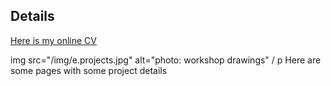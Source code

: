 ## Details
<a href="cv">Here is my online CV</a>
<div id="projects.bug">
img src="/img/e.projects.jpg" alt="photo: workshop drawings"
/  p Here are some pages with some project details